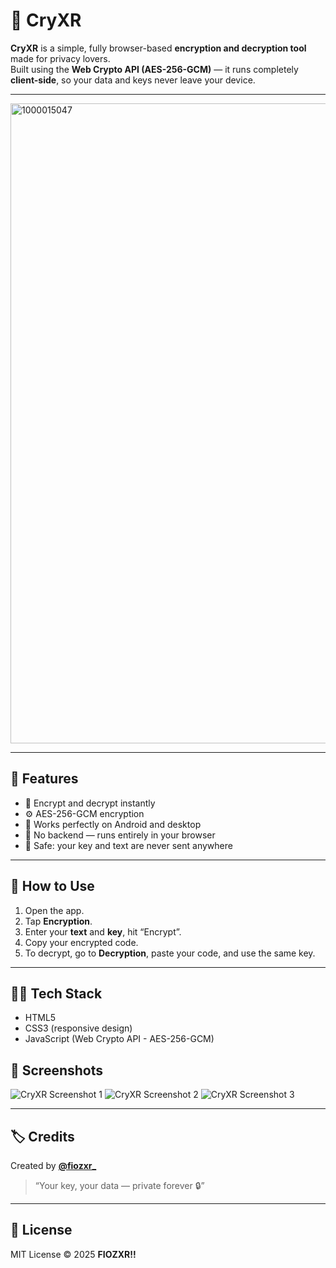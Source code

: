 # 💠 CryXR

**CryXR** is a simple, fully browser-based **encryption and decryption tool** made for privacy lovers.  
Built using the **Web Crypto API (AES-256-GCM)** — it runs completely **client-side**, so your data and keys never leave your device.

---

<img width="1024" height="1024" alt="1000015047" src="https://github.com/user-attachments/assets/adbe4dc5-4a45-494c-8884-77849142a8c4" />

---

## 🚀 Features

- 🔐 Encrypt and decrypt instantly  
- ⚙️ AES-256-GCM encryption  
- 📱 Works perfectly on Android and desktop  
- 🧠 No backend — runs entirely in your browser  
- 💾 Safe: your key and text are never sent anywhere  

---

## 🧰 How to Use

1. Open the app.
2. Tap **Encryption**.
3. Enter your **text** and **key**, hit “Encrypt”.
4. Copy your encrypted code.
5. To decrypt, go to **Decryption**, paste your code, and use the same key.

---

## 🧑‍💻 Tech Stack

- HTML5  
- CSS3 (responsive design)  
- JavaScript (Web Crypto API - AES-256-GCM)


## 📸 Screenshots

![CryXR Screenshot 1](/images/IMG_20251028_063505.jpg)
![CryXR Screenshot 2](/images/IMG_20251028_063428.jpg)
![CryXR Screenshot 3](/images/IMG_20251028_063345.jpg)


---

## 🏷️ Credits

Created by **[@fiozxr_](https://github.com/fiozxr)**  
> “Your key, your data — private forever 🔒”

---

## 🪪 License

MIT License © 2025 **FIOZXR!!** 
